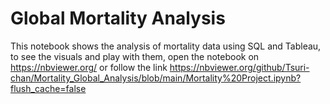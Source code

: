 # Global Mortality  Analysis

This notebook shows the analysis of mortality data using SQL and Tableau, to see the visuals and play with them, open the  notebook on https://nbviewer.org/ or follow the link https://nbviewer.org/github/Tsuri-chan/Mortality_Global_Analysis/blob/main/Mortality%20Project.ipynb?flush_cache=false
